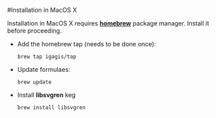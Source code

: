 #Installation in MacOS X

Installation in MacOS X requires **[homebrew](http://brew.sh/)** package manager. Install it before proceeding.

- Add the homebrew tap (needs to be done once):

  ```
  brew tap igagis/tap
  ```

- Update formulaes:

  ```
  brew update
  ```

- Install **libsvgren** keg

  ```
  brew install libsvgren
  ```
